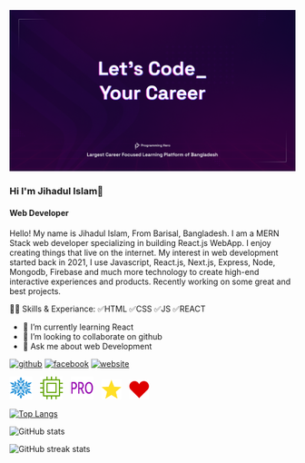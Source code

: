 ![Web Developer](https://raw.githubusercontent.com/ProgrammingHero1/ProgrammingHero1/main/image/banner.png)

###  Hi I'm Jihadul  Islam👋
#### Web Developer

Hello! My name is Jihadul Islam, From Barisal, Bangladesh. I am a MERN Stack web developer specializing in building React.js WebApp. I enjoy creating things that live on the internet. My interest in web development started back in 2021, I use Javascript, React.js, Next.js, Express, Node, Mongodb, Firebase and much more technology to create high-end interactive experiences and products. Recently working on some great and best projects.

👨‍💻 Skills & Experiance:
✅HTML
✅CSS
✅JS
✅REACT


- 🌱 I’m currently learning React 
- 👯 I’m looking to collaborate on github 
- 💬 Ask me about web Development 


[<img src='https://cdn.jsdelivr.net/npm/simple-icons@3.0.1/icons/github.svg' alt='github' height='40'>](https://github.com/mdjihadislam166)  [<img src='https://cdn.jsdelivr.net/npm/simple-icons@3.0.1/icons/facebook.svg' alt='facebook' height='40'>](https://www.facebook.com/https://web.facebook.com/profile.php?id=100063686046846)  [<img src='https://cdn.jsdelivr.net/npm/simple-icons@3.0.1/icons/icloud.svg' alt='website' height='40'>](https://jihadul-islam-portfolio-react.vercel.app/)  

<a href='https://archiveprogram.github.com/'><img src='https://raw.githubusercontent.com/acervenky/animated-github-badges/master/assets/acbadge.gif' width='40' height='40'></a> <a href='https://docs.github.com/en/developers'><img src='https://raw.githubusercontent.com/acervenky/animated-github-badges/master/assets/devbadge.gif' width='40' height='40'></a> <a href='https://github.com/pricing'><img src='https://raw.githubusercontent.com/acervenky/animated-github-badges/master/assets/pro.gif' width='40' height='40'></a> <a href='https://stars.github.com/'><img src='https://raw.githubusercontent.com/acervenky/animated-github-badges/master/assets/starbadge.gif' width='35' height='35'></a> <a href='https://docs.github.com/en/github/supporting-the-open-source-community-with-github-sponsors'><img src='https://raw.githubusercontent.com/acervenky/animated-github-badges/master/assets/sponsorbadge.gif' width='35' height='35'></a> 


[![Top Langs](https://github-readme-stats.vercel.app/api/top-langs/?username=mdjihadislam166)](https://github.com/anuraghazra/github-readme-stats)

![GitHub stats](https://github-readme-stats.vercel.app/api?username=mdjihadislam166&show_icons=true&count_private=true)  


![GitHub streak stats](https://streak-stats.demolab.com/?user=mdjihadislam166)  

